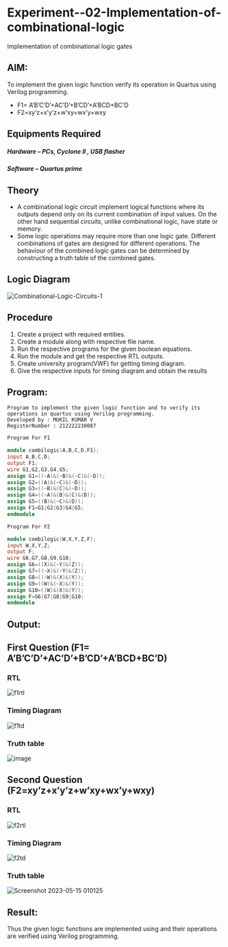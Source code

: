 # Experiment--02-Implementation-of-combinational-logic
Implementation of combinational logic gates
 
## AIM:
To implement the given logic function verify its operation in Quartus using Verilog programming.
+ F1= A’B’C’D’+AC’D’+B’CD’+A’BCD+BC’D
+ F2=xy’z+x’y’z+w’xy+wx’y+wxy
 
 
 
## Equipments Required
##### Hardware – PCs, Cyclone II , USB flasher
##### Software – Quartus prime


## Theory
* A combinational logic circuit implement logical functions where its outputs depend only on its current combination of input values. On the other hand sequential circuits, unlike combinational logic, have state or memory.
* Some logic operations may require more than one logic gate. Different combinations of gates are designed for different operations. The behaviour of the combined logic gates can be determined by constructing a truth table of the combined gates.

## Logic Diagram

![Combinational-Logic-Circuits-1](https://user-images.githubusercontent.com/115524975/233445547-da8f5b1f-2dbb-49ac-a548-3e877a65d354.png)

## Procedure
1. Create a project with required entities.
2. Create a module along with respective file name.
3. Run the respective programs for the given boolean equations.
4. Run the module and get the respective RTL outputs.
5. Create university program(VWF) for getting timing diagram.
6. Give the respective inputs for timing diagram and obtain the results
## Program:
```
Program to implement the given logic function and to verify its operations in quartus using Verilog programming.
Developed by : MUKIL KUMAR V
RegisterNumber : 212222230087
```

```verilog
Program For F1

module combilogic(A,B,C,D,F1);
input A,B,C,D;
output F1;
wire G1,G2,G3,G4,G5;
assign G1=((~A)&(~B)&(~C)&(~D));
assign G2=((A)&(~C)&(~D));
assign G3=((~B)&(C)&(~D));
assign G4=((~A)&(B)&(C)&(D));
assign G5=((B)&(~C)&(D));
assign F1=G1|G2|G3|G4|G5;
endmodule

```
```verilog
Program For F2

module combilogic(W,X,Y,Z,F);
input W,X,Y,Z;
output F;
wire G6,G7,G8,G9,G10;
assign G6=((X)&(~Y)&(Z));
assign G7=((~X)&(~Y)&(Z));
assign G8=((~W)&(X)&(Y));
assign G9=((W)&(~X)&(Y)); 
assign G10=((W)&(X)&(Y));
assign F=G6|G7|G8|G9|G10;
endmodule
```



## Output:
## First Question (F1= A’B’C’D’+AC’D’+B’CD’+A’BCD+BC’D)
### RTL
![f1rtl](https://user-images.githubusercontent.com/115524975/233157599-8d141b96-5272-412e-9a23-fab91073abd4.png)

### Timing Diagram
![f1td](https://user-images.githubusercontent.com/115524975/233157616-2af36321-5caf-4354-8c44-6b29ea2d677a.png)

### Truth table 
![image](https://github.com/MukeshVelmurugan/Experiment--02-Implementation-of-combinational-logic-/assets/118707363/0f4bef51-375c-4dbf-9e85-a997dbc669bf)


## Second Question (F2=xy’z+x’y’z+w’xy+wx’y+wxy)
### RTL
![f2rtl](https://user-images.githubusercontent.com/115524975/233157641-f5367b9b-0bf7-4323-beec-af5fe8b289b6.png)

### Timing Diagram
![f2td](https://user-images.githubusercontent.com/115524975/233157653-2c124554-d30e-408c-8b1b-a92dfdf77b7c.png)

### Truth table 
![Screenshot 2023-05-15 010125](https://github.com/MukeshVelmurugan/Experiment--02-Implementation-of-combinational-logic-/assets/118707363/073b6e54-03ce-4c91-bd08-db7cf572ed85)


## Result:
Thus the given logic functions are implemented using  and their operations are verified using Verilog programming.
